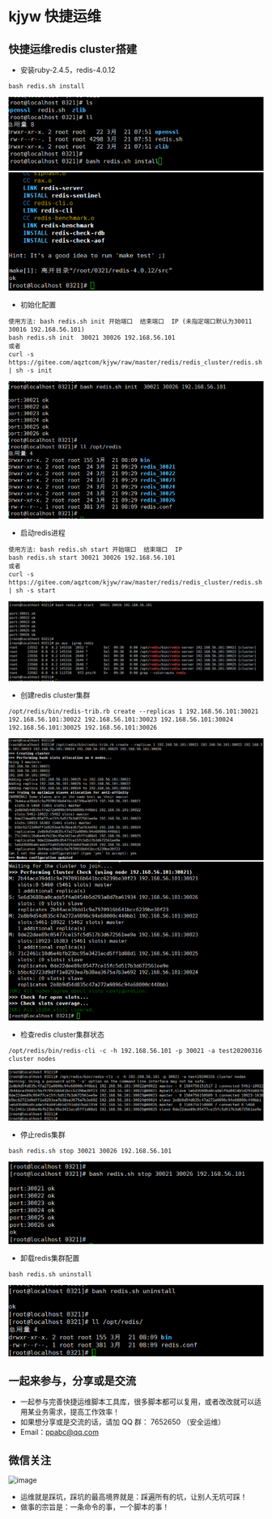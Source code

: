# kjyw 快捷运维


## 快捷运维redis cluster搭建
- 安装ruby-2.4.5，redis-4.0.12
```
bash redis.sh install
```
![image](https://raw.githubusercontent.com/aqzt/kjyw/master/images/redis_cluster1.png)
![image](https://raw.githubusercontent.com/aqzt/kjyw/master/images/redis_cluster2.png)

- 初始化配置
```
使用方法: bash redis.sh init 开始端口  结束端口  IP (未指定端口默认为30011 30016 192.168.56.101)
bash redis.sh init  30021 30026 192.168.56.101
或者
curl -s https://gitee.com/aqztcom/kjyw/raw/master/redis/redis_cluster/redis.sh | sh -s init
```
![image](https://raw.githubusercontent.com/aqzt/kjyw/master/images/redis_cluster3.png)

- 启动redis进程
```
使用方法: bash redis.sh start 开始端口  结束端口  IP
bash redis.sh start 30021 30026 192.168.56.101
或者
curl -s https://gitee.com/aqztcom/kjyw/raw/master/redis/redis_cluster/redis.sh | sh -s start
```
![image](https://raw.githubusercontent.com/aqzt/kjyw/master/images/redis_cluster4.png)

- 创建redis cluster集群
```
/opt/redis/bin/redis-trib.rb create --replicas 1 192.168.56.101:30021 192.168.56.101:30022 192.168.56.101:30023 192.168.56.101:30024 192.168.56.101:30025 192.168.56.101:30026
```
![image](https://raw.githubusercontent.com/aqzt/kjyw/master/images/redis_cluster5.png)
![image](https://raw.githubusercontent.com/aqzt/kjyw/master/images/redis_cluster6.png)

- 检查redis cluster集群状态
```
/opt/redis/bin/redis-cli -c -h 192.168.56.101 -p 30021 -a test20200316 cluster nodes
```
![image](https://raw.githubusercontent.com/aqzt/kjyw/master/images/redis_cluster7.png)

- 停止redis集群
```
bash redis.sh stop 30021 30026 192.168.56.101
```
![image](https://raw.githubusercontent.com/aqzt/kjyw/master/images/redis_cluster8.png)

- 卸载redis集群配置
```
bash redis.sh uninstall
```
![image](https://raw.githubusercontent.com/aqzt/kjyw/master/images/redis_cluster9.png)



## 一起来参与，分享或是交流
- 一起参与完善快捷运维脚本工具库，很多脚本都可以复用，或者改改就可以适用某业务需求，提高工作效率！
- 如果想分享或是交流的话，请加 QQ 群： 7652650 （安全运维）
- Email：ppabc@qq.com


## 微信关注

![image](https://raw.githubusercontent.com/aqzt/kjyw/master/images/aqzt.jpg)

- 运维就是踩坑，踩坑的最高境界就是：踩遍所有的坑，让别人无坑可踩！
- 做事的宗旨是：一条命令的事，一个脚本的事！

